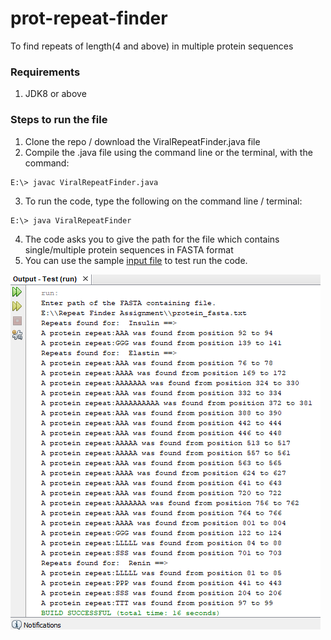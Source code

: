 # prot-repeat-finder
To find repeats of length(4 and above) in multiple protein sequences

### Requirements
1. JDK8 or above

### Steps to run the file
1. Clone the repo / download the ViralRepeatFinder.java file
2. Compile the .java file using the command line or the terminal, with the command:
  ```
  E:\> javac ViralRepeatFinder.java
  ```
3. To run the code, type the following on the command line / terminal:
  ```
  E:\> java ViralRepeatFinder
  ```
4. The code asks you to give the path for the file which contains single/multiple protein sequences in FASTA format
5. You can use the sample [input file](https://github.com/namhsuya/prot-repeat-finder/blob/master/protein_fasta.txt) to test run the code.

![Attached Example output](https://github.com/namhsuya/prot-repeat-finder/blob/master/test_output.png)

